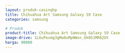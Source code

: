 ```yaml
---
layout: produk-casinghp
title: Chihuahua Art Samsung Galaxy S9 Case
categories: samsung

# Produk
product-title: Chihuahua Art Samsung Galaxy S9 Case
image-drive: 1L6uPexmg3gMw0uMpNWxn_Uk0S1MR62Ut
harga: 90000
---
```

